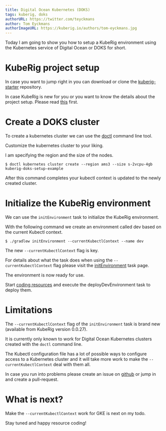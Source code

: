```yaml
---
title: Digital Ocean Kubernetes (DOKS)
tags: kuberig, doks
authorURL: https://twitter.com/teyckmans
author: Tom Eyckmans
authorImageURL: https://kuberig.io/authors/tom-eyckmans.jpg
---
```


Today I am going to show you how to setup a KubeRig environment using the Kubernetes service of Digital Ocean or DOKS for short.

# KubeRig project setup

In case you want to jump right in you can download or clone the [kuberig-starter](https://github.com/kuberig-io/kuberig-starter) repository.

In case KubeRig is new for you or you want to know the details about the project setup. Please read [this](/blog/2019/05/25/kuberig-microk8s) first.

# Create a DOKS cluster

To create a kubernetes cluster we can use the [doctl](https://github.com/digitalocean/doctl) command line tool.

Customize the kubernetes cluster to your liking.

I am specifying the region and the size of the nodes.

    $ doctl kubernetes cluster create --region ams3 --size s-2vcpu-4gb kuberig-doks-setup-example
    

After this command completes your kubectl context is updated to the newly created cluster.

# Initialize the KubeRig environment

We can use the `initEnvironment` task to initialize the KubeRig environment.

With the following command we create an environment called dev based on the current Kubectl context.

    $ ./gradlew initEnvironment --currentKubectlContext --name dev
    

The new `--currentKubectlContext` flag is key.

For details about what the task does when using the `--currentKubectlContext` flag please visit the [initEnvironment](/blog/2019/07/04/kuberig-init-environment) task page.

The environment is now ready for use.

Start [coding resources](/blog/2019/05/27/kuberig-coding-resources) and execute the deployDevEnvironment task to deploy them.

# Limitations

The `--currentKubectlContext` flag of the `initEnvironment` task is brand new (available from KubeRig version 0.0.27).

It is currently only known to work for Digital Ocean Kubernetes clusters created with the `doctl` command line.

The Kubectl configuration file has a lot of possible ways to configure access to a Kubernetes cluster and it will take more work to make the `--currentKubectlContext` deal with them all.

In case you run into problems please create an issue on [github](https://github.com/kuberig-io/kuberig/issues) or jump in and create a pull-request.

# What is next?

Make the `--currentKubectlContext` work for GKE is next on my todo.

Stay tuned and happy resource coding!
